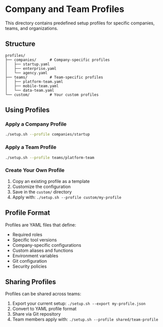 # Company and Team Profiles

This directory contains predefined setup profiles for specific companies, teams, and organizations.

## Structure

```
profiles/
├── companies/      # Company-specific profiles
│   ├── startup.yaml
│   ├── enterprise.yaml
│   └── agency.yaml
├── teams/          # Team-specific profiles
│   ├── platform-team.yaml
│   ├── mobile-team.yaml
│   └── data-team.yaml
└── custom/         # Your custom profiles
```

## Using Profiles

### Apply a Company Profile
```bash
./setup.sh --profile companies/startup
```

### Apply a Team Profile
```bash
./setup.sh --profile teams/platform-team
```

### Create Your Own Profile
1. Copy an existing profile as a template
2. Customize the configuration
3. Save in the `custom/` directory
4. Apply with: `./setup.sh --profile custom/my-profile`

## Profile Format

Profiles are YAML files that define:
- Required roles
- Specific tool versions
- Company-specific configurations
- Custom aliases and functions
- Environment variables
- Git configuration
- Security policies

## Sharing Profiles

Profiles can be shared across teams:
1. Export your current setup: `./setup.sh --export my-profile.json`
2. Convert to YAML profile format
3. Share via Git repository
4. Team members apply with: `./setup.sh --profile shared/team-profile`